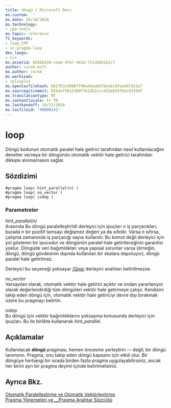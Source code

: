 ```yaml
---
title: döngü | Microsoft Docs
ms.custom: ''
ms.date: 10/18/2018
ms.technology:
- cpp-tools
ms.topic: reference
f1_keywords:
- loop_CPP
- vc-pragma.loop
dev_langs:
- C++
ms.assetid: 6d5bb428-cead-47e7-941d-7513bbb162c7
author: corob-msft
ms.author: corob
ms.workload:
- cplusplus
ms.openlocfilehash: b62763cd900ff90a4daab978edec9fead47422e7
ms.sourcegitcommit: 0164af5615389ffb1452ccc432eb55f6dc931047
ms.translationtype: MT
ms.contentlocale: tr-TR
ms.lasthandoff: 10/23/2018
ms.locfileid: "49809141"
---
```

# <a name="loop"></a>loop

Döngü kodunun otomatik paralel hale getirici tarafından nasıl kullanılacağını denetler ve/veya bir döngünün otomatik vektör hale getirici tarafından dikkate alınmamasını sağlar.

## <a name="syntax"></a>Sözdizimi

```
#pragma loop( hint_parallel(n) )
#pragma loop( no_vector )
#pragma loop( ivdep )
```

### <a name="parameters"></a>Parametreler

*hint_parallel(n)*<br/>
Arasında Bu döngü paralelleştirildi derleyici için ipuçları *n* iş parçacıkları, burada *n* bir pozitif tamsayı değişmez değeri ya da sıfırdır. Varsa *n* sıfırsa, çalışma zamanında iş parçacığı sayısı kullanılır. Bu komut değil derleyici için yol gösteren bir ipucudur ve döngünün paralel hale getirileceğinin garantisi yoktur. Döngüde veri bağımlılıkları veya yapısal sorunlar varsa (örneğin, döngü, döngü gövdesinin dışında kullanılan bir skalara depoluyor), döngü paralel hale getirilmez.

Derleyici bu seçeneği yoksayar [/Qpar](../build/reference/qpar-auto-parallelizer.md) derleyici anahtarı belirtilmezse.

*no_vector*<br/>
Varsayılan olarak, otomatik vektör hale getirici açıktır ve ondan yararlanıyor olarak değerlendirdiği tüm döngüleri vektör hale getirmeye çalışır. Kendisini takip eden döngü için, otomatik vektör hale getiriciyi devre dışı bırakmak üzere bu pragmayı belirtin.

*ivdep*<br/>
Bu döngü için vektör bağımlılıklarını yoksayma konusunda derleyici için ipuçları. Bu ile birlikte kullanarak *hint_parallel*.

## <a name="remarks"></a>Açıklamalar

Kullanılacak **döngü** pragması, hemen öncesine yerleştirin — değil; bir döngü tanımının. Pragma, onu takip eden döngü kapsamı için etkili olur. Bir döngüye herhangi bir sırada birden fazla pragma uygulayabilirsiniz, ancak her birini ayrı bir pragma deyimi içinde belirtmelisiniz.

## <a name="see-also"></a>Ayrıca Bkz.

[Otomatik Paralelleştirme ve Otomatik Vektörleştirme](../parallel/auto-parallelization-and-auto-vectorization.md)<br/>
[Pragma Yönergeleri ve __Pragma Anahtar Sözcüğü](../preprocessor/pragma-directives-and-the-pragma-keyword.md)